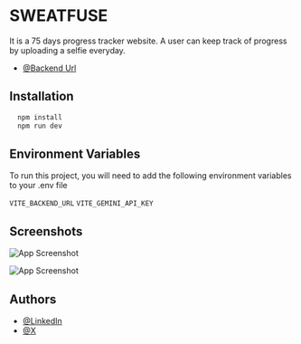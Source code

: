 # SWEATFUSE

It is a 75 days progress tracker website. A user can keep track of progress by uploading a selfie everyday.

- [@Backend Url](https://github.com/DavidGoyal/75Hard-Backend.git)

## Installation

```bash
  npm install
  npm run dev
```

## Environment Variables

To run this project, you will need to add the following environment variables to your .env file

`VITE_BACKEND_URL`
`VITE_GEMINI_API_KEY`

## Screenshots

![App Screenshot](https://iili.io/dfB4Hb4.png)

![App Screenshot](https://iili.io/dfB47rF.png)

## Authors

- [@LinkedIn](www.linkedin.com/in/david-goyal)
- [@X](https://x.com/David__Goyal)

